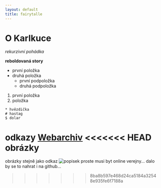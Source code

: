 ```yaml
---
layout: default
title: fairytalle
---
```

# O Karlkuce
*rekurzivní pohádka*

**reboldovaná story**
* první položka
* druhá položka
	* první podpoložka
	* druhá podpoložka
1. první položka
2. položka


```
* hvězdička
# hastag
$ dolar
```


odkazy [Webarchiv](http://webarchiv.cz/cs)
<<<<<<< HEAD
obrázky
=======
obrázky stejně jako odkaz ![popisek](http://www.dog-learn.com/dog-breeds/frenchie-pug/images/frenchie-pug-u3.jpg) proste musi byt online verejny... dalo by se to nahrat i na github...
>>>>>>> 8ba8b597e468d24ca5184a32548e935fe6f7188a
